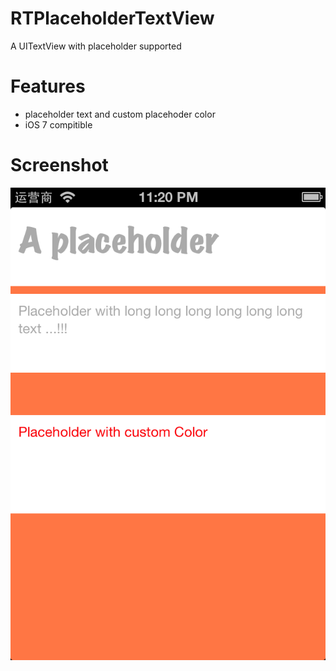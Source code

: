 RTPlaceholderTextView
=====================

A UITextView with placeholder supported

Features
====

- placeholder text and custom placehoder color
- iOS 7 compitible

Screenshot
====

![screenshot](./screenshot.png)
